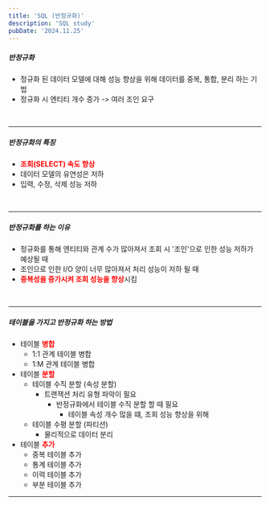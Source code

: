```yaml
---
title: 'SQL (반정규화)'
description: 'SQL study'
pubDate: '2024.11.25'
---
```


##### 반정규화

- 정규화 된 데이터 모델에 대해 성능 향상을 위해 데이터를 중복, 통합, 분리 하는 기법
- 정규화 시 엔티티 개수 증가 -> 여러 조인 요구

<br>

---

##### 반정규화의 특징

- <span style="color:red; font-weight:bold;">조회(SELECT) 속도 향상</span>
- 데이터 모델의 유연성은 저하
- 입력, 수정, 삭제 성능 저하

<br>

---

##### 반정규화를 하는 이유

- 정규화를 통해 엔티티와 관계 수가 많아져서 조회 시 '조인'으로 인한 성능 저하가  
  예상될 때
- 조인으로 인한 I/O 양이 너무 많아져서 처리 성능이 저하 될 때
- <span style="color:red; font-weight:bold;">중복성을 증가시켜 조회 성능을 향상</span>시킴

<br>

---

##### 테이블을 가지고 반정규화 하는 방법

- 테이블 <span style="color:red; font-weight:bold;">병합</span>
  - 1:1 관계 테이블 병합
  - 1:M 관계 테이블 병합
- 테이블 <span style="color:red; font-weight:bold;">분할</span>
  - 테이블 수직 분할 (속성 분할)
    - 트랜잭션 처리 유형 파악이 필요
      - 반정규화에서 테이블 수직 분할 할 때 필요
        - 테이블 속성 개수 많을 떄, 조회 성능 향상을 위해
  - 테이블 수평 분할 (파티션)
    - 물리적으로 데이터 분리
- 테이블 <span style="color:red; font-weight:bold;">추가</span>
  - 중복 테이블 추가
  - 통계 테이블 추가
  - 이력 테이블 추가
  - 부분 테이블 추가

---

<style>
  h1 {
      font-size: 1.8em;
      margin-bottom: 20px;
      }
</style>

<script src="https://utteranc.es/client.js"
        repo="tjsgh1217/tjsgh1217.github.io"
        issue-term="pathname"
        theme="github-light"
        crossorigin="anonymous"
        async>
</script>
